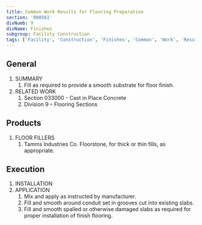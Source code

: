 ```yaml
---
title: Common Work Results for Flooring Preparation
section: '090561'
divNumb: 9
divName: Finishes
subgroup: Facility Construction
tags: ['Facility', 'Construction', 'Finishes', 'Common', 'Work', 'Results', 'Flooring', 'Preparation']
---
```


## General

1. SUMMARY
   1. Fill as required to provide a smooth substrate for floor finish.
2. RELATED WORK
   1. Section 033000 - Cast in Place Concrete
   1. Division 9 – Flooring Sections

## Products

1. FLOOR FILLERS
   1. Tamms Industries Co. Floorstone, for thick or thin fills, as appropriate.

## Execution

1. INSTALLATION
2. APPLICATION
   1. Mix and apply as instructed by manufacturer.
   2. Fill and smooth around conduit set in grooves cut into existing slabs.
   3. Fill and smooth spalled or otherwise damaged slabs as required for proper installation of finish flooring.
